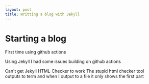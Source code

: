 ```yaml
---
layout: post
title: Writting a blog with Jekyll
---
```


# Starting a blog

First time using github actions

Using Jekyll I had some issues building on github actions

Can't get Jekyll HTML-Checker to work 
The stupid html checker tool outputs to term and when I output to a file it only shows the first part
